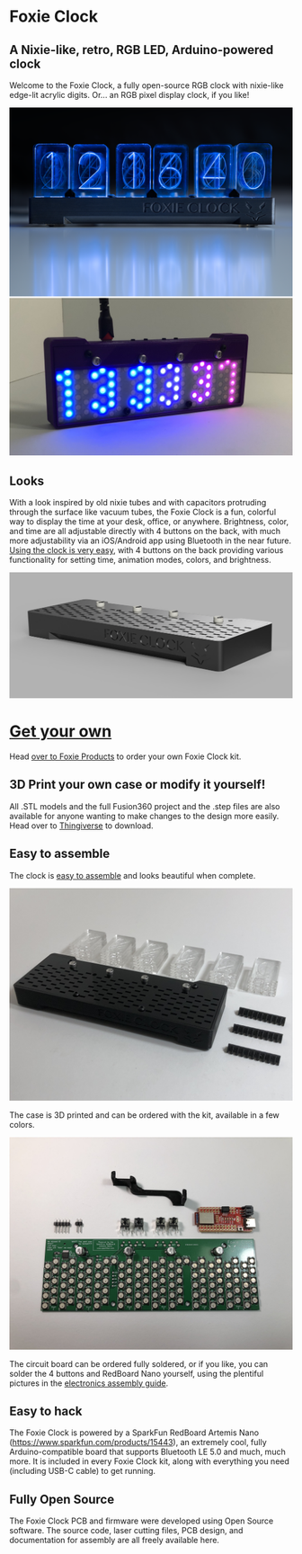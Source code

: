 # Foxie Clock

## A Nixie-like, retro, RGB LED, Arduino-powered clock

Welcome to the Foxie Clock, a fully open-source RGB clock with nixie-like edge-lit acrylic digits. Or... an RGB pixel display clock, if you like!

![Foxie Clock Image](images/clock_pro.png)
![Foxie Clock Pixel Display](images/pixel_display.jpg)

## Looks

With a look inspired by old nixie tubes and with capacitors protruding through the surface like vacuum tubes, the Foxie Clock is a fun, colorful way to display the time at your desk, office, or anywhere. Brightness, color, and time are all adjustable directly with 4 buttons on the back, with much more adjustability via an iOS/Android app using Bluetooth in the near future. [Using the clock is very easy](USAGE.md), with 4 buttons on the back providing various functionality for setting time, animation modes, colors, and brightness.

![Foxie Clock Case Render Image2](images/case_render2.png)

# [Get your own](https://www.foxieproducts.com/)

Head [over to Foxie Products](https://www.foxieproducts.com/) to order your own Foxie Clock kit.


## 3D Print your own case or modify it yourself!

All .STL models and the full Fusion360 project and the .step files are also available for anyone wanting to make changes to the design more easily. Head over to [Thingiverse](https://www.thingiverse.com/thing:4114349) to download.

## Easy to assemble

The clock is [easy to assemble](ASSEMBLY.md) and looks beautiful when complete.

![Foxie Clock Case Assembled](images/digits_step3.jpg)

The case is 3D printed and can be ordered with the kit, available in a few colors.

![Foxie Clock Case Assembly](images/assembly_step0.jpg)

The circuit board can be ordered fully soldered, or if you like, you can solder the 4 buttons and RedBoard Nano yourself, using the plentiful pictures in the [electronics assembly guide](ELECTRONICS.md).


## Easy to hack

The Foxie Clock is powered by a SparkFun RedBoard Artemis Nano (https://www.sparkfun.com/products/15443), an extremely cool, fully Arduino-compatible board that supports Bluetooth LE 5.0 and much, much more. It is included in every Foxie Clock kit, along with everything you need (including USB-C cable) to get running.

## Fully Open Source

The Foxie Clock PCB and firmware were developed using Open Source software. The source code, laser cutting files, PCB design, and documentation for assembly are all freely available here.
